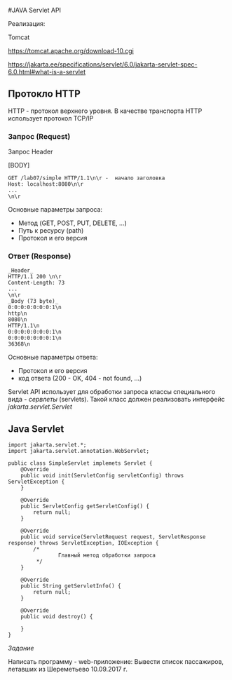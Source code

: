 #JAVA Servlet API

Реализация:

Tomcat

https://tomcat.apache.org/download-10.cgi

https://jakarta.ee/specifications/servlet/6.0/jakarta-servlet-spec-6.0.html#what-is-a-servlet

## Протокло HTTP

HTTP - протокол верхнего уровня. В качестве транспорта HTTP использует протокол TCP/IP

### Запрос (Request)
Запрос
Header

[BODY]
```
GET /lab07/simple HTTP/1.1\n\r -  начало заголовка
Host: localhost:8080\n\r
...
\n\r
```

Основные параметры запроса:
- Метод (GET, POST, PUT, DELETE, ...)
- Путь к ресурсу (path)
- Протокол и его версия

### Ответ (Response)

```
_Header_
HTTP/1.1 200 \n\r
Content-Length: 73
...
\n\r
_Body (73 byte)_
0:0:0:0:0:0:0:1\n
http\n
8080\n
HTTP/1.1\n
0:0:0:0:0:0:0:1\n
0:0:0:0:0:0:0:1\n
36368\n
```

Основные параметры ответа:
- Протокол и его версия
- код ответа (200 - ОК, 404 - not found, ...)

Servlet API использует для обработки запроса классы специального вида - _сервлеты_ (servlets).
Такой класс должен реализовать интерфейс _jakarta.servlet.Servlet_

## Java Servlet



```
import jakarta.servlet.*;
import jakarta.servlet.annotation.WebServlet;

public class SimpleServlet implemets Servlet {
    @Override
    public void init(ServletConfig servletConfig) throws ServletException {
    }

    @Override
    public ServletConfig getServletConfig() {
        return null;
    }

    @Override
    public void service(ServletRequest request, ServletResponse response) throws ServletException, IOException {
        /*
                Главный метод обработки запроса
         */
    }

    @Override
    public String getServletInfo() {
        return null;
    }

    @Override
    public void destroy() {

    }
}
```
_Задание_

Написать программу - web-приложение:
Вывести список пассажиров, летавших из Шереметьево
10.09.2017 г.